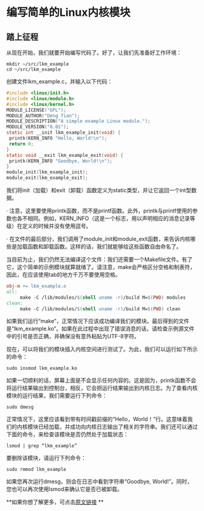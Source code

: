 # 编写简单的Linux内核模块

## 踏上征程

从现在开始，我们就要开始编写代码了。好了，让我们先准备好工作环境：

```shell
mkdir ~/src/lkm_example
cd ~/src/lkm_example
```

 创建文件lkm_example.c，并输入以下代码： 

```c
#include <linux/init.h>
#include <linux/module.h>
#include <linux/kernel.h>
MODULE_LICENSE("GPL");
MODULE_AUTHOR("Deng Tian");
MODULE_DESCRIPTION("A simple example Linux module.");
MODULE_VERSION("0.01");
static int __init lkm_example_init(void) {
 printk(KERN_INFO "Hello, World!\n");
 return 0;
}
static void __exit lkm_example_exit(void) {
 printk(KERN_INFO "Goodbye, World!\n");
}
module_init(lkm_example_init);
module_exit(lkm_example_exit);
```

 我们将init（加载）和exit（卸载）函数定义为static类型，并让它返回一个int型数据。

· 注意，这里要使用printk函数，而不是printf函数。此外，printk与printf使用的参数也各不相同。例如，KERN_INFO（这是一个标志，用以声明相应的消息记录等级）在定义的时候并没有使用逗号。

· 在文件的最后部分，我们调用了module_init和module_exit函数，来告诉内核哪些是加载函数和卸载函数。这样的话，我们就能够给这些函数自由命名了。

当目前为止，我们仍然无法编译这个文件：我们还需要一个Makefile文件。有了它，这个简单的示例模块就算就绪了。请注意，make会严格区分空格和制表符，因此，在应该使用tab的地方千万不要使用空格。

```makefile
obj-m += lkm_example.o
all:
     make -C /lib/modules/$(shell uname -r)/build M=$(PWD) modules
clean:
     make -C /lib/modules/$(shell uname -r)/build M=$(PWD) clean
```

如果我们运行“make”，正常情况下应该成功编译我们的模块。最后得到的文件是“lkm_example.ko”。如果在此过程中出现了错误消息的话，请检查示例源文件中的引号是否正确，并确保没有意外粘贴为UTF-8字符。

现在，可以将我们的模块插入内核空间进行测试了。为此，我们可以运行如下所示的命令：

```shell
sudo insmod lkm_example.ko
```

如果一切顺利的话，屏幕上面是不会显示任何内容的。这是因为，printk函数不会将运行结果输出到控制台，相反，它会把运行结果输出到内核日志。为了查看内核模块的运行结果，我们需要运行下列命令：

```shell
sudo dmesg
```

正常情况下，这里应该看到带有时间戳前缀的“Hello，World！”行。这意味着我们的内核模块已经加载，并成功向内核日志输出了相关的字符串。我们还可以通过下面的命令，来检查该模块是否仍然处于加载状态：

```shell
lsmod | grep “lkm_example”
```

要删除该模块，请运行下列命令：

```shell
sudo rmmod lkm_example
```

如果您再次运行dmesg，则会在日志中看到字符串“Goodbye, World!”。同时，您也可以再次使用lsmod来确认它是否已被卸载。

**如果你想了解更多，可点击[原文链接](https://zhuanlan.zhihu.com/p/31931538)
**




 
